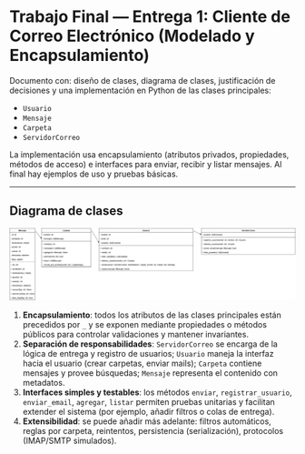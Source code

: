 # Trabajo Final — Entrega 1: Cliente de Correo Electrónico (Modelado y Encapsulamiento)


Documento con: diseño de clases, diagrama de clases, justificación de decisiones y una implementación en Python de las clases principales:

* `Usuario`
* `Mensaje`
* `Carpeta`
* `ServidorCorreo`

La implementación usa encapsulamiento (atributos privados, propiedades, métodos de acceso) e interfaces para enviar, recibir y listar mensajes. Al final hay ejemplos de uso y pruebas básicas.

-------------------------------------------------------------------------------------------

## Diagrama de clases 

![diagrama](./Diagrama.png)


1. **Encapsulamiento**: todos los atributos de las clases principales están precedidos por `_` y se exponen mediante propiedades o métodos públicos para controlar validaciones y mantener invariantes.
2. **Separación de responsabilidades**: `ServidorCorreo` se encarga de la lógica de entrega y registro de usuarios; `Usuario` maneja la interfaz hacia el usuario (crear carpetas, enviar mails); `Carpeta` contiene mensajes y provee búsquedas; `Mensaje` representa el contenido con metadatos.
3. **Interfaces simples y testables**: los métodos `enviar`, `registrar_usuario`, `enviar_email`, `agregar`, `listar` permiten pruebas unitarias y facilitan extender el sistema (por ejemplo, añadir filtros o colas de entrega).
4. **Extensibilidad**: se puede añadir más adelante: filtros automáticos, reglas por carpeta, reintentos, persistencia (serialización), protocolos (IMAP/SMTP simulados).